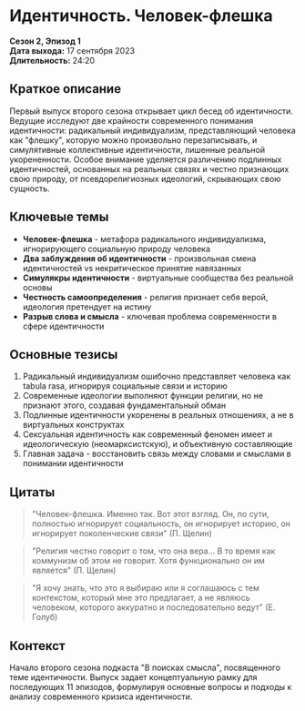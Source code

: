 # Идентичность. Человек-флешка
**Сезон 2, Эпизод 1**  
**Дата выхода:** 17 сентября 2023  
**Длительность:** 24:20

## Краткое описание

Первый выпуск второго сезона открывает цикл бесед об идентичности. Ведущие исследуют две крайности современного понимания идентичности: радикальный индивидуализм, представляющий человека как "флешку", которую можно произвольно перезаписывать, и симулятивные коллективные идентичности, лишенные реальной укорененности. Особое внимание уделяется различению подлинных идентичностей, основанных на реальных связях и честно признающих свою природу, от псевдорелигиозных идеологий, скрывающих свою сущность.

## Ключевые темы

- **Человек-флешка** - метафора радикального индивидуализма, игнорирующего социальную природу человека
- **Два заблуждения об идентичности** - произвольная смена идентичностей vs некритическое принятие навязанных
- **Симулякры идентичности** - виртуальные сообщества без реальной основы
- **Честность самоопределения** - религия признает себя верой, идеология претендует на истину
- **Разрыв слова и смысла** - ключевая проблема современности в сфере идентичности

## Основные тезисы

1. Радикальный индивидуализм ошибочно представляет человека как tabula rasa, игнорируя социальные связи и историю
2. Современные идеологии выполняют функции религии, но не признают этого, создавая фундаментальный обман
3. Подлинные идентичности укоренены в реальных отношениях, а не в виртуальных конструктах
4. Сексуальная идентичность как современный феномен имеет и идеологическую (неомарксистскую), и объективную составляющие
5. Главная задача - восстановить связь между словами и смыслами в понимании идентичности

## Цитаты

> "Человек-флешка. Именно так. Вот этот взгляд. Он, по сути, полностью игнорирует социальность, он игнорирует историю, он игнорирует поколенческие связи" (П. Щелин)

> "Религия честно говорит о том, что она вера... В то время как коммунизм об этом не говорит. Хотя функционально он им является" (П. Щелин)

> "Я хочу знать, что это я выбираю или я соглашаюсь с тем контекстом, который мне это предлагает, а не являюсь человеком, которого аккуратно и последовательно ведут" (Е. Голуб)

## Контекст

Начало второго сезона подкаста "В поисках смысла", посвященного теме идентичности. Выпуск задает концептуальную рамку для последующих 11 эпизодов, формулируя основные вопросы и подходы к анализу современного кризиса идентичности.